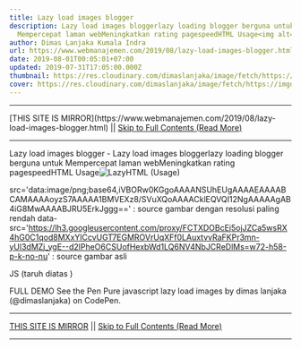 ```yaml
---
title: Lazy load images blogger
description: Lazy load images bloggerlazy loading blogger berguna untuk
  Mempercepat laman webMeningkatkan rating pagespeedHTML Usage<img alt=
author: Dimas Lanjaka Kumala Indra
url: https://www.webmanajemen.com/2019/08/lazy-load-images-blogger.html
date: 2019-08-01T00:05:01+07:00
updated: 2019-07-31T17:05:00.000Z
thumbnail: https://res.cloudinary.com/dimaslanjaka/image/fetch/https://imgdb.net/images/5963.png
cover: https://res.cloudinary.com/dimaslanjaka/image/fetch/https://imgdb.net/images/5963.png
---
```


<hr/> [THIS SITE IS MIRROR](https://www.webmanajemen.com/2019/08/lazy-load-images-blogger.html) || <a href="https://www.webmanajemen.com/2019/08/lazy-load-images-blogger.html" rel="follow" class="button" id="read-more">Skip to Full Contents (Read More)</a> <hr/> Lazy load images blogger - Lazy load images bloggerlazy loading blogger berguna untuk Mempercepat laman webMeningkatkan rating pagespeedHTML Usage<img alt= Lazy load images blogger
lazy loading blogger berguna untuk : 
Mempercepat laman web
Meningkatkan rating pagespeed

HTML (Usage)
<img alt='' data-src='https://lh3.googleusercontent.com/proxy/FCTXDOBcEj5ojJZCa5wsRX4hG0C1qod8MXxYlCcvUGT7EGMROVrUqXFf0LAuxtvvRaFKPr3mn-yUl3dMZj_ygE--d2lPheO6CSUofHexbWd1LQ6NV4NbJCReDlMs=w72-h58-p-k-no-nu' src='data:image/png;base64,iVBORw0KGgoAAAANSUhEUgAAAAEAAAABCAMAAAAoyzS7AAAAA1BMVEXz8/SVuXQoAAAACklEQVQI12NgAAAAAgAB4iG8MwAAAABJRU5ErkJggg=='/>


src='data:image/png;base64,iVBORw0KGgoAAAANSUhEUgAAAAEAAAABCAMAAAAoyzS7AAAAA1BMVEXz8/SVuXQoAAAACklEQVQI12NgAAAAAgAB4iG8MwAAAABJRU5ErkJggg==' : source gambar dengan resolusi paling rendah
data-src='https://lh3.googleusercontent.com/proxy/FCTXDOBcEj5ojJZCa5wsRX4hG0C1qod8MXxYlCcvUGT7EGMROVrUqXFf0LAuxtvvRaFKPr3mn-yUl3dMZj_ygE--d2lPheO6CSUofHexbWd1LQ6NV4NbJCReDlMs=w72-h58-p-k-no-nu' : source gambar asli


JS (taruh diatas </body>)
<script>
//<![CDATA[
const config = {
  rootMargin: '0px 0px 50px 0px',
  threshold: 0
};
const imgs = document.querySelectorAll('[data-src]');
if (typeof intersectionObserver != 'undefined') {
  // register the config object with an instance
  // of intersectionObserver
  let observer = new intersectionObserver(function (entries, self) {
    // iterate over each entry
    entries.forEach(entry => {
      // process just the images that are intersecting.
      // isIntersecting is a property exposed by the interface
      if (entry.isIntersecting) {
        // custom function that copies the path to the img
        // from data-src to src
        preloadImage(entry.target);
        // the image is now in place, stop watching
        self.unobserve(entry.target);
      }
    });
  }, config);
  
  imgs.forEach(img => {
    observer.observe(img);
  });
} else {
  imgs.forEach(img => {
    preloadImage(img)
  });
}
function preloadImage(e) {
  var a = e.getAttribute('src'), b = e.getAttribute('data-src');
  if (b.trim() != ''){
    e.src = b.trim();
  }
}]]>
</script>

FULL DEMO
  See the Pen   Pure javascript lazy load images by dimas lanjaka (@dimaslanjaka)   on CodePen. <hr/> [THIS SITE IS MIRROR](https://www.webmanajemen.com/2019/08/lazy-load-images-blogger.html) || <a href="https://www.webmanajemen.com/2019/08/lazy-load-images-blogger.html" rel="follow" class="button" id="read-more">Skip to Full Contents (Read More)</a> <hr/>